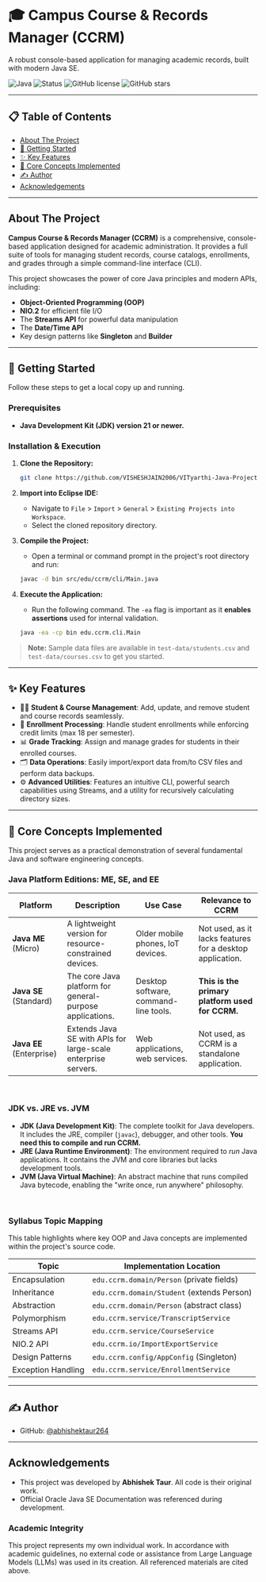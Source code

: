 # 🎓 Campus Course & Records Manager (CCRM)

A robust console-based application for managing academic records, built with modern Java SE.

![Java](https://img.shields.io/badge/Java-21-blue?logo=openjdk)
![Status](https://img.shields.io/badge/Status-Completed-green)
![GitHub license](https://img.shields.io/badge/License-MIT-blue.svg)
![GitHub stars](https://img.shields.io/github/stars/VISHESHJAIN2006/VITyarthi-Java-Project?style=social)

---

## 📋 Table of Contents

- [About The Project](#about-the-project)
- [🚀 Getting Started](#getting-started)
- [✨ Key Features](#key-features)
- [🧠 Core Concepts Implemented](#core-concepts-implemented)
- [✍️ Author](#author)
- [Acknowledgements](#acknowledgements)

---

## About The Project

**Campus Course & Records Manager (CCRM)** is a comprehensive, console-based application designed for academic administration. It provides a full suite of tools for managing student records, course catalogs, enrollments, and grades through a simple command-line interface (CLI).

This project showcases the power of core Java principles and modern APIs, including:
* **Object-Oriented Programming (OOP)**
* **NIO.2** for efficient file I/O
* The **Streams API** for powerful data manipulation
* The **Date/Time API**
* Key design patterns like **Singleton** and **Builder**



---

## 🚀 Getting Started

Follow these steps to get a local copy up and running.

### Prerequisites

* **Java Development Kit (JDK) version 21 or newer.**

### Installation & Execution

1.  **Clone the Repository:**
    ```bash
    git clone https://github.com/VISHESHJAIN2006/VITyarthi-Java-Project
    ```

2.  **Import into Eclipse IDE:**
    * Navigate to `File` > `Import` > `General` > `Existing Projects into Workspace`.
    * Select the cloned repository directory.

3.  **Compile the Project:**
    * Open a terminal or command prompt in the project's root directory and run:
    ```bash
    javac -d bin src/edu/ccrm/cli/Main.java
    ```

4.  **Execute the Application:**
    * Run the following command. The `-ea` flag is important as it **enables assertions** used for internal validation.
    ```bash
    java -ea -cp bin edu.ccrm.cli.Main
    ```

> **Note:** Sample data files are available in `test-data/students.csv` and `test-data/courses.csv` to get you started.

---

## ✨ Key Features

* 🧑‍🎓 **Student & Course Management**: Add, update, and remove student and course records seamlessly.
* 📝 **Enrollment Processing**: Handle student enrollments while enforcing credit limits (max 18 per semester).
* 📊 **Grade Tracking**: Assign and manage grades for students in their enrolled courses.
* 🗂️ **Data Operations**: Easily import/export data from/to CSV files and perform data backups.
* ⚙️ **Advanced Utilities**: Features an intuitive CLI, powerful search capabilities using Streams, and a utility for recursively calculating directory sizes.

---

## 🧠 Core Concepts Implemented

This project serves as a practical demonstration of several fundamental Java and software engineering concepts.

### Java Platform Editions: ME, SE, and EE

| Platform               | Description                                                        | Use Case                               | Relevance to CCRM                                        |
| ---------------------- | ------------------------------------------------------------------ | -------------------------------------- | -------------------------------------------------------- |
| **Java ME** (Micro)    | A lightweight version for resource-constrained devices.            | Older mobile phones, IoT devices.      | Not used, as it lacks features for a desktop application. |
| **Java SE** (Standard) | The core Java platform for general-purpose applications.           | Desktop software, command-line tools.  | **This is the primary platform used for CCRM.** |
| **Java EE** (Enterprise) | Extends Java SE with APIs for large-scale enterprise servers.      | Web applications, web services.        | Not used, as CCRM is a standalone application.           |

<br/>

### JDK vs. JRE vs. JVM

* **JDK (Java Development Kit)**: The complete toolkit for Java developers. It includes the JRE, compiler (`javac`), debugger, and other tools. **You need this to compile and run CCRM.**
* **JRE (Java Runtime Environment)**: The environment required to *run* Java applications. It contains the JVM and core libraries but lacks development tools.
* **JVM (Java Virtual Machine)**: An abstract machine that runs compiled Java bytecode, enabling the "write once, run anywhere" philosophy.

<br/>

### Syllabus Topic Mapping

This table highlights where key OOP and Java concepts are implemented within the project's source code.

| Topic              | Implementation Location                |
| ------------------ | -------------------------------------- |
| Encapsulation      | `edu.ccrm.domain/Person` (private fields) |
| Inheritance        | `edu.ccrm.domain/Student` (extends Person) |
| Abstraction        | `edu.ccrm.domain/Person` (abstract class) |
| Polymorphism       | `edu.ccrm.service/TranscriptService`   |
| Streams API        | `edu.ccrm.service/CourseService`       |
| NIO.2 API          | `edu.ccrm.io/ImportExportService`      |
| Design Patterns    | `edu.ccrm.config/AppConfig` (Singleton) |
| Exception Handling | `edu.ccrm.service/EnrollmentService`   |

---

## ✍️ Author

* GitHub: [@abhishektaur264]([https://github.com/abhishektaur264/vit-project.git)
---

## Acknowledgements

* This project was developed by **Abhishek Taur**. All code is their original work.
* Official Oracle Java SE Documentation was referenced during development.

### Academic Integrity
This project represents my own individual work. In accordance with academic guidelines, no external code or assistance from Large Language Models (LLMs) was used in its creation. All referenced materials are cited above.

